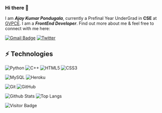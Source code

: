 ### Hi there 👋

I am ***Ajay Kumar Pondugala***, currently a Prefinal Year UnderGrad in **CSE** at [GVPCE](https://www.gvpce.ac.in/). I am a ***FrontEnd Developer***. Find out more about me & feel free to connect with me here:



[![Gmail Badge](https://img.shields.io/badge/-ajaykumar.rob27@gmail.com-c14438?style=flat-square&logo=Gmail&logoColor=white&link=mailto:ajaykumar.rob27@gmail.com)](mailto:ajaykumar.rob27@gmail.com)
[![Twitter](https://img.shields.io/twitter/url/https/twitter.com/sherlock__x7.svg?style=social&label=Follow%20%40sherlock__x7)](https://twitter.com/sherlock__x7)


## ⚡ Technologies



![Python](https://img.shields.io/badge/-Python-black?style=flat-square&logo=Python)
![C++](https://img.shields.io/badge/-C++-00599C?style=flat-square&logo=c)
![HTML5](https://img.shields.io/badge/-HTML5-E34F26?style=flat-square&logo=html5&logoColor=white)
![CSS3](https://img.shields.io/badge/-CSS3-1572B6?style=flat-square&logo=css3)

![MySQL](https://img.shields.io/badge/-MySQL-black?style=flat-square&logo=mysql)
![Heroku](https://img.shields.io/badge/-Heroku-430098?style=flat-square&logo=heroku)

![Git](https://img.shields.io/badge/-Git-black?style=flat-square&logo=git)
![GitHub](https://img.shields.io/badge/-GitHub-181717?style=flat-square&logo=github)



![Github Stats](https://github-readme-stats.vercel.app/api?username=ajaykr2712&count_private=true&show_icons=true&include_all_commits=true)
![Top Langs](https://github-readme-stats.vercel.app/api/top-langs/?username=ajaykr2712&hide=TeX&layout=compact)

![Visitor Badge](https://visitor-badge.laobi.icu/badge?page_id=ajaykr2712.ajay2712)
